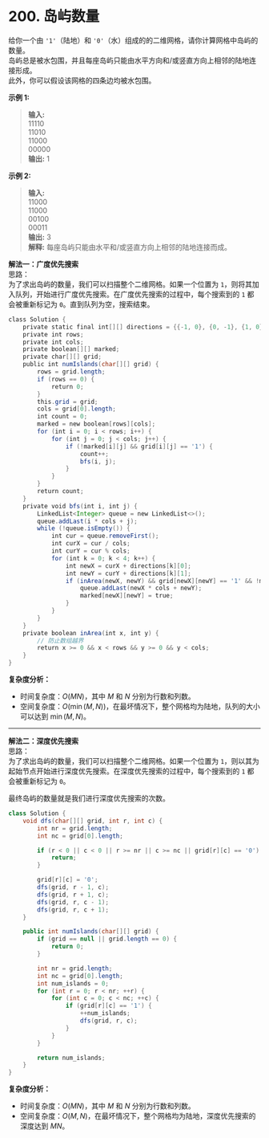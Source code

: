 # 200. 岛屿数量

给你一个由 `'1'`（陆地）和 `'0'`（水）组成的的二维网格，请你计算网格中岛屿的数量。  
岛屿总是被水包围，并且每座岛屿只能由水平方向和/或竖直方向上相邻的陆地连接形成。  
此外，你可以假设该网格的四条边均被水包围。  

**示例 1:**  
>**输入:**  
11110  
11010  
11000  
00000  
>**输出:**  1  

**示例 2:**  
>**输入:**  
11000  
11000  
00100  
00011  
>**输出:**  3  
>**解释:** 每座岛屿只能由水平和/或竖直方向上相邻的陆地连接而成。

**解法一：广度优先搜索**  
思路：  
为了求出岛屿的数量，我们可以扫描整个二维网格。如果一个位置为 `1`，则将其加入队列，开始进行广度优先搜索。在广度优先搜索的过程中，每个搜索到的 `1` 都会被重新标记为 `0`。直到队列为空，搜索结束。

```Java
class Solution {
    private static final int[][] directions = {{-1, 0}, {0, -1}, {1, 0}, {0, 1}};
    private int rows;
    private int cols;
    private boolean[][] marked;
    private char[][] grid;
    public int numIslands(char[][] grid) {
        rows = grid.length;
        if (rows == 0) {
            return 0;
        }
        this.grid = grid;
        cols = grid[0].length;
        int count = 0;
        marked = new boolean[rows][cols];
        for (int i = 0; i < rows; i++) {
            for (int j = 0; j < cols; j++) {
                if (!marked[i][j] && grid[i][j] == '1') {
                    count++;
                    bfs(i, j);
                }
            }
        }
        return count;
    }
    private void bfs(int i, int j) {
        LinkedList<Integer> queue = new LinkedList<>();
        queue.addLast(i * cols + j);
        while (!queue.isEmpty()) {
            int cur = queue.removeFirst();
            int curX = cur / cols;
            int curY = cur % cols;
            for (int k = 0; k < 4; k++) {
                int newX = curX + directions[k][0];
                int newY = curY + directions[k][1];
                if (inArea(newX, newY) && grid[newX][newY] == '1' && !marked[newX][newY]) {
                    queue.addLast(newX * cols + newY);
                    marked[newX][newY] = true;
                }
            }
        }
    }
    private boolean inArea(int x, int y) {
        // 防止数组越界
        return x >= 0 && x < rows && y >= 0 && y < cols;
    }
}
```

**复杂度分析：**  

* 时间复杂度：$O(MN)$，其中 $M$ 和 $N$ 分别为行数和列数。
* 空间复杂度：$O(\min(M,N))$，在最坏情况下，整个网格均为陆地，队列的大小可以达到 $\min(M, N)$。

---
**解法二：深度优先搜索**  
思路：  
为了求出岛屿的数量，我们可以扫描整个二维网格。如果一个位置为 `1`，则以其为起始节点开始进行深度优先搜索。在深度优先搜索的过程中，每个搜索到的 `1` 都会被重新标记为 `0`。  

最终岛屿的数量就是我们进行深度优先搜索的次数。  

```Java
class Solution {
    void dfs(char[][] grid, int r, int c) {
        int nr = grid.length;
        int nc = grid[0].length;

        if (r < 0 || c < 0 || r >= nr || c >= nc || grid[r][c] == '0') {
            return;
        }

        grid[r][c] = '0';
        dfs(grid, r - 1, c);
        dfs(grid, r + 1, c);
        dfs(grid, r, c - 1);
        dfs(grid, r, c + 1);
    }

    public int numIslands(char[][] grid) {
        if (grid == null || grid.length == 0) {
            return 0;
        }

        int nr = grid.length;
        int nc = grid[0].length;
        int num_islands = 0;
        for (int r = 0; r < nr; ++r) {
            for (int c = 0; c < nc; ++c) {
                if (grid[r][c] == '1') {
                    ++num_islands;
                    dfs(grid, r, c);
                }
            }
        }

        return num_islands;
    }
}
```

**复杂度分析：**  

* 时间复杂度：$O(MN)$，其中 $M$ 和 $N$ 分别为行数和列数。
* 空间复杂度：$O(M,N)$，在最坏情况下，整个网格均为陆地，深度优先搜索的深度达到 $M N$。
